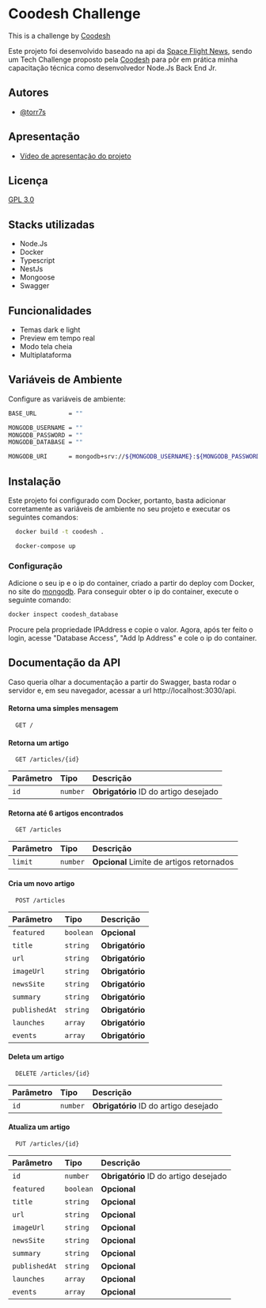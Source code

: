 # Coodesh Challenge
This is a challenge by [Coodesh](https://coodesh.com/)

Este projeto foi desenvolvido baseado na api da [Space Flight News](https://api.spaceflightnewsapi.net/v3/documentation), sendo um Tech Challenge proposto pela [Coodesh](https://coodesh.com/) para pôr em prática minha capacitação técnica como desenvolvedor Node.Js Back End Jr.
## Autores

- [@torr7s](https://www.github.com/torr7s)



## Apresentação

- [Vídeo de apresentação do projeto](https://youtu.be/Bga17aOixzU)


## Licença

[GPL 3.0](https://github.com/Illumina/licenses/blob/master/gpl-3.0.txt)


## Stacks utilizadas
- Node.Js
- Docker
- Typescript
- NestJs
- Mongoose
- Swagger 


## Funcionalidades

- Temas dark e light
- Preview em tempo real
- Modo tela cheia
- Multiplataforma


## Variáveis de Ambiente

Configure as variáveis de ambiente:

```bash
BASE_URL         = ""

MONGODB_USERNAME = ""
MONGODB_PASSWORD = ""
MONGODB_DATABASE = ""

MONGODB_URI      = mongodb+srv://${MONGODB_USERNAME}:${MONGODB_PASSWORD}@cluster0.ihtbf.mongodb.net/${MONGODB_DATABASE}
```
## Instalação

Este projeto foi configurado com Docker, portanto, basta adicionar corretamente as variáveis de ambiente no seu projeto e executar os seguintes comandos:

```bash
  docker build -t coodesh .
```

```base
  docker-compose up
```

### Configuração

Adicione o seu ip e o ip do container, criado a partir do deploy com Docker, no site do [mongodb](https://cloud.mongodb.com/). Para conseguir obter o ip do container, execute o seguinte comando:


```bash
docker inspect coodesh_database
```

Procure pela propriedade IPAddress e copie o valor. Agora, após ter feito o login, acesse "Database Access", "Add Ip Address" e cole o ip do container.
## Documentação da API
Caso queria olhar a documentação a partir do Swagger, basta rodar o servidor e, em seu navegador, acessar a url http://localhost:3030/api.

#### Retorna uma simples mensagem 

```http
  GET /
```

#### Retorna um artigo

```http
  GET /articles/{id}
```

| Parâmetro   | Tipo       | Descrição                                   |
| :---------- | :--------- | :------------------------------------------ |
| `id`        | `number`   | **Obrigatório** ID do artigo desejado |


#### Retorna até 6 artigos encontrados
```http
  GET /articles
```

| Parâmetro   | Tipo       | Descrição                                   |
| :---------- | :--------- | :------------------------------------------ |
| `limit`     | `number`   | **Opcional** Limite de artigos retornados |

#### Cria um novo artigo
```http
  POST /articles
```

| Parâmetro   | Tipo       | Descrição                                   |
| :---------- | :--------- | :------------------------------------------ |
| `featured`  | `boolean`  | **Opcional**    |
| `title`     | `string`   | **Obrigatório** |
| `url`       | `string`   | **Obrigatório** |
| `imageUrl`  | `string`   | **Obrigatório** |
| `newsSite`  | `string`   | **Obrigatório** |
| `summary`   | `string`   | **Obrigatório** |
| `publishedAt` | `string` | **Obrigatório** |
| `launches`  | `array`    | **Obrigatório** |
| `events`    | `array`    | **Obrigatório** |

#### Deleta um artigo
```http
  DELETE /articles/{id}
```

| Parâmetro   | Tipo       | Descrição                                   |
| :---------- | :--------- | :------------------------------------------ |
| `id`        | `number`   | **Obrigatório** ID do artigo desejado |

#### Atualiza um artigo
```http
  PUT /articles/{id}
```

| Parâmetro   | Tipo       | Descrição                                   |
| :---------- | :--------- | :------------------------------------------ |
| `id`        | `number`   | **Obrigatório** ID do artigo desejado |
| `featured`  | `boolean`  | **Opcional** |
| `title`     | `string`   | **Opcional** |
| `url`       | `string`   | **Opcional** |
| `imageUrl`  | `string`   | **Opcional** |
| `newsSite`  | `string`   | **Opcional** |
| `summary`   | `string`   | **Opcional** |
| `publishedAt` | `string` | **Opcional** |
| `launches`  | `array`    | **Opcional** |
| `events`    | `array`    | **Opcional** |